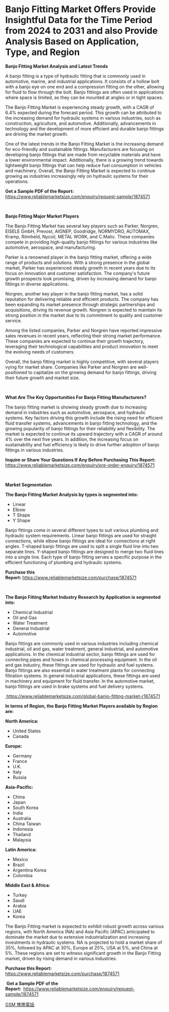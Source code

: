 <p><h1>Banjo Fitting Market Offers Provide Insightful Data for the Time Period from 2024 to 2031 and also Provide Analysis Based on Application, Type, and Region</h1></p><p><strong>Banjo Fitting Market Analysis and Latest Trends</strong></p>
<p><p>A banjo fitting is a type of hydraulic fitting that is commonly used in automotive, marine, and industrial applications. It consists of a hollow bolt with a banjo eye on one end and a compression fitting on the other, allowing for fluid to flow through the bolt. Banjo fittings are often used in applications where space is limited, as they can be mounted at angles or in tight spaces.</p><p>The Banjo Fitting Market is experiencing steady growth, with a CAGR of 6.4% expected during the forecast period. This growth can be attributed to the increasing demand for hydraulic systems in various industries, such as construction, agriculture, and automotive. Additionally, advancements in technology and the development of more efficient and durable banjo fittings are driving the market growth.</p><p>One of the latest trends in the Banjo Fitting Market is the increasing demand for eco-friendly and sustainable fittings. Manufacturers are focusing on developing banjo fittings that are made from recyclable materials and have a lower environmental impact. Additionally, there is a growing trend towards lightweight banjo fittings that can help reduce fuel consumption in vehicles and machinery. Overall, the Banjo Fitting Market is expected to continue growing as industries increasingly rely on hydraulic systems for their operations.</p></p>
<p><strong>Get a Sample PDF of the Report:&nbsp;</strong> <a href="https://www.reliablemarketsize.com/enquiry/request-sample/1874571">https://www.reliablemarketsize.com/enquiry/request-sample/1874571</a></p>
<p>&nbsp;</p>
<p><strong>Banjo Fitting Major Market Players</strong></p>
<p><p>The Banjo Fitting Market has several key players such as Parker, Norgren, EISELE GmbH, Prevost, AIGNEP, Goodridge, NORMYDRO, AUTOMAX, Kramp, Römheld, Nycoil, METAL WORK, and C.Matic. These companies compete in providing high-quality banjo fittings for various industries like automotive, aerospace, and manufacturing.</p><p>Parker is a renowned player in the banjo fitting market, offering a wide range of products and solutions. With a strong presence in the global market, Parker has experienced steady growth in recent years due to its focus on innovation and customer satisfaction. The company's future growth prospects look promising, driven by increasing demand for banjo fittings in diverse applications.</p><p>Norgren, another key player in the banjo fitting market, has a solid reputation for delivering reliable and efficient products. The company has been expanding its market presence through strategic partnerships and acquisitions, driving its revenue growth. Norgren is expected to maintain its strong position in the market due to its commitment to quality and customer service.</p><p>Among the listed companies, Parker and Norgren have reported impressive sales revenues in recent years, reflecting their strong market performance. These companies are expected to continue their growth trajectory, leveraging their technological capabilities and product innovation to meet the evolving needs of customers.</p><p>Overall, the banjo fitting market is highly competitive, with several players vying for market share. Companies like Parker and Norgren are well-positioned to capitalize on the growing demand for banjo fittings, driving their future growth and market size.</p></p>
<p>&nbsp;</p>
<p><strong>What Are The Key Opportunities For Banjo Fitting Manufacturers?</strong></p>
<p><p>The banjo fitting market is showing steady growth due to increasing demand in industries such as automotive, aerospace, and hydraulic systems. Key factors driving this growth include the rising need for efficient fluid transfer systems, advancements in banjo fitting technology, and the growing popularity of banjo fittings for their reliability and flexibility. The market is expected to continue its upward trajectory with a CAGR of around 4% over the next five years. In addition, the increasing focus on sustainability and fuel efficiency is likely to drive further adoption of banjo fittings in various industries.</p></p>
<p><strong>Inquire or Share Your Questions If Any Before Purchasing This Report:</strong> <a href="https://www.reliablemarketsize.com/enquiry/pre-order-enquiry/1874571">https://www.reliablemarketsize.com/enquiry/pre-order-enquiry/1874571</a></p>
<p>&nbsp;</p>
<p><strong>Market Segmentation</strong></p>
<p><strong>The Banjo Fitting Market Analysis by types is segmented into:</strong></p>
<p><ul><li>Linear</li><li>Elbow</li><li>T Shape</li><li>Y Shape</li></ul></p>
<p><p>Banjo fittings come in several different types to suit various plumbing and hydraulic system requirements. Linear banjo fittings are used for straight connections, while elbow banjo fittings are ideal for connections at right angles. T-shaped banjo fittings are used to split a single fluid line into two separate lines. Y-shaped banjo fittings are designed to merge two fluid lines into a single line. Each type of banjo fitting serves a specific purpose in the efficient functioning of plumbing and hydraulic systems.</p></p>
<p><strong>Purchase this Report:&nbsp;</strong><a href="https://www.reliablemarketsize.com/purchase/1874571">https://www.reliablemarketsize.com/purchase/1874571</a></p>
<p>&nbsp;</p>
<p><strong>The Banjo Fitting Market Industry Research by Application is segmented into:</strong></p>
<p><ul><li>Chemical Industrial</li><li>Oil and Gas</li><li>Water Treatment</li><li>General Industrial</li><li>Automotive</li></ul></p>
<p><p>Banjo fittings are commonly used in various industries including chemical industrial, oil and gas, water treatment, general industrial, and automotive applications. In the chemical industrial sector, banjo fittings are used for connecting pipes and hoses in chemical processing equipment. In the oil and gas industry, these fittings are used for hydraulic and fuel systems. Banjo fittings are also essential in water treatment plants for connecting filtration systems. In general industrial applications, these fittings are used in machinery and equipment for fluid transfer. In the automotive market, banjo fittings are used in brake systems and fuel delivery systems.</p></p>
<p><a href="https://www.reliablemarketsize.com/global-banjo-fitting-market-r1874571">&nbsp;https://www.reliablemarketsize.com/global-banjo-fitting-market-r1874571</a></p>
<p><strong>In terms of Region, the Banjo Fitting Market Players available by Region are:</strong></p>
<p>
    <p> <strong> North America: </strong>
        <ul>
            <li>United States</li>
            <li>Canada</li>
        </ul>
        </p> 
    <p> <strong> Europe: </strong>
        <ul>
            <li>Germany</li>
            <li>France</li>
            <li>U.K.</li>
            <li>Italy</li>
            <li>Russia</li>
        </ul>
        </p> 
    <p> <strong> Asia-Pacific: </strong>
        <ul>
            <li>China</li>
            <li>Japan</li>
            <li>South Korea</li>
            <li>India</li>
            <li>Australia</li>
            <li>China Taiwan</li>
            <li>Indonesia</li>
            <li>Thailand</li>
            <li>Malaysia</li>
        </ul>
        </p> 
    <p> <strong> Latin America: </strong>
        <ul>
            <li>Mexico</li>
            <li>Brazil</li>
            <li>Argentina Korea</li>
            <li>Colombia</li>
        </ul>
        </p> 
    <p> <strong> Middle East & Africa: </strong>
        <ul>
            <li>Turkey</li>
            <li>Saudi</li>
            <li>Arabia</li>
            <li>UAE</li>
            <li>Korea</li>
        </ul>
    </p>
    </p>
<p><p>The Banjo Fitting market is expected to exhibit robust growth across various regions, with North America (NA) and Asia Pacific (APAC) anticipated to dominate the market due to extensive industrialization and increasing investments in hydraulic systems. NA is projected to hold a market share of 35%, followed by APAC at 30%, Europe at 25%, USA at 5%, and China at 5%. These regions are set to witness significant growth in the Banjo Fitting market, driven by rising demand in various industries.</p></p>
<p><strong>Purchase this Report: </strong><a href="https://www.reliablemarketsize.com/purchase/1874571">https://www.reliablemarketsize.com/purchase/1874571</a></p>
<p>&nbsp;<strong>Get a Sample PDF of the Report:&nbsp;&nbsp;</strong><a href="https://www.reliablemarketsize.com/enquiry/request-sample/1874571">https://www.reliablemarketsize.com/enquiry/request-sample/1874571</a></p>
<p><strong></strong></p>
<p><p><a href="https://github.com/zjkmgcs938405/Market-Research-Report-List-3/blob/main/885527937449.md">GSM 携帯電話</a></p></p>